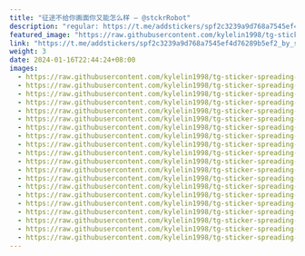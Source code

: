```yaml
---
title: "征途不给你画面你又能怎么样 — @stckrRobot"
description: "regular: https://t.me/addstickers/spf2c3239a9d768a7545ef4d76289b5ef2_by_stckrRobot"
featured_image: "https://raw.githubusercontent.com/kylelin1998/tg-sticker-spreading-worldwide-images/main/img/f9aede58-0df2-4922-a235-1cfd48cb6319.jpg"
link: "https://t.me/addstickers/spf2c3239a9d768a7545ef4d76289b5ef2_by_stckrRobot"
weight: 3
date: 2024-01-16T22:44:24+08:00
images:
  - https://raw.githubusercontent.com/kylelin1998/tg-sticker-spreading-worldwide-images/main/img/f9aede58-0df2-4922-a235-1cfd48cb6319.jpg
  - https://raw.githubusercontent.com/kylelin1998/tg-sticker-spreading-worldwide-images/main/img/5ff175f6-8953-4b35-ab9d-1030eafe493d.jpg
  - https://raw.githubusercontent.com/kylelin1998/tg-sticker-spreading-worldwide-images/main/img/ef6992d5-ee25-4e18-8955-c708a49e7189.jpg
  - https://raw.githubusercontent.com/kylelin1998/tg-sticker-spreading-worldwide-images/main/img/251e2129-00d8-4e6d-beef-ec8ac2a91c7e.jpg
  - https://raw.githubusercontent.com/kylelin1998/tg-sticker-spreading-worldwide-images/main/img/4dcdcc73-c95f-4ec9-b377-ed2b01b66dac.jpg
  - https://raw.githubusercontent.com/kylelin1998/tg-sticker-spreading-worldwide-images/main/img/6752d9c5-b87e-4732-aeca-ff604c38f783.jpg
  - https://raw.githubusercontent.com/kylelin1998/tg-sticker-spreading-worldwide-images/main/img/af7a662a-bd40-4f74-979f-a61321ca79dd.jpg
  - https://raw.githubusercontent.com/kylelin1998/tg-sticker-spreading-worldwide-images/main/img/9b229ea2-cec0-4c42-9d9d-3c77eecbec46.jpg
  - https://raw.githubusercontent.com/kylelin1998/tg-sticker-spreading-worldwide-images/main/img/10c20528-39c5-48e8-a11c-8741dbd8bf53.jpg
  - https://raw.githubusercontent.com/kylelin1998/tg-sticker-spreading-worldwide-images/main/img/dfd9e03d-570c-4f40-9137-808e5d30445c.jpg
  - https://raw.githubusercontent.com/kylelin1998/tg-sticker-spreading-worldwide-images/main/img/d2cc74d2-f701-47aa-a9fc-b161e30d69b4.jpg
  - https://raw.githubusercontent.com/kylelin1998/tg-sticker-spreading-worldwide-images/main/img/32f5e170-8436-4863-94da-c5812db24027.jpg
  - https://raw.githubusercontent.com/kylelin1998/tg-sticker-spreading-worldwide-images/main/img/2315a36a-947f-4905-978c-10774d54d389.jpg
  - https://raw.githubusercontent.com/kylelin1998/tg-sticker-spreading-worldwide-images/main/img/36b7a755-f04f-45f1-8952-816467ad04eb.jpg
  - https://raw.githubusercontent.com/kylelin1998/tg-sticker-spreading-worldwide-images/main/img/7c0a5537-323d-465b-bdc7-87210dcf4c3b.jpg
  - https://raw.githubusercontent.com/kylelin1998/tg-sticker-spreading-worldwide-images/main/img/de8af6ce-f08d-4cfe-8d08-f5c5db30beff.jpg
  - https://raw.githubusercontent.com/kylelin1998/tg-sticker-spreading-worldwide-images/main/img/effc9536-b345-4c90-b9ea-4b596a6d00fb.jpg
  - https://raw.githubusercontent.com/kylelin1998/tg-sticker-spreading-worldwide-images/main/img/2cd3dd1f-914f-44ef-a91d-248857f6bf4d.jpg
  - https://raw.githubusercontent.com/kylelin1998/tg-sticker-spreading-worldwide-images/main/img/e93c0480-20af-4f3a-a1d3-e82ca1640ef7.jpg
  - https://raw.githubusercontent.com/kylelin1998/tg-sticker-spreading-worldwide-images/main/img/32c8d43b-af44-4baa-bd98-5ad3dbd26cc9.jpg
---
```

